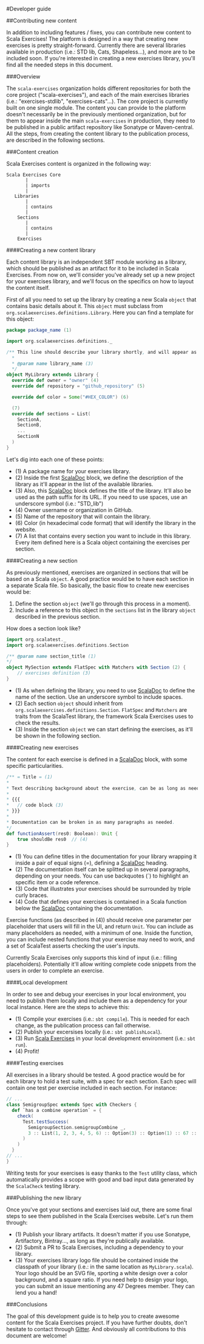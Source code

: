#Developer guide

##Contributing new content

In addition to including features / fixes, you can contribute new content to Scala Exercises! The platform is designed in a way that creating new exercises is pretty straight-forward. Currently there are several libraries available in production (i.e.: STD lib, Cats, Shapeless...), and more are to be included soon. If you're interested in creating a new exercises library, you'll find all the needed steps in this document.

###Overview

The `scala-exercises` organization holds different repositories for both the core project ("scala-exercises"), and each of the main exercises libraries (i.e.: "exercises-stdlib", "exercises-cats"...). The core project is currently built on one single module. The content you can provide to the platform doesn't necessarily be in the previously mentioned organization, but for them to appear inside the main `scala-exercises` in production, they need to be published in a public artifact repository like Sonatype or Maven-central. All the steps, from creating the content library to the publication process, are described in the following sections.

###Content creation

Scala Exercises content is organized in the following way:

```
Scala Exercises Core
       |
       | imports
       |
   Libraries
       |
       | contains
       |
    Sections
       |
       | contains
       |
    Exercises
```

####Creating a new content library

Each content library is an independent SBT module working as a library, which should be published as an artifact for it to be included in Scala Exercises. From now on, we'll consider you've already set up a new project for your exercises library, and we'll focus on the specifics on how to layout the content itself.

First of all you need to set up the library by creating a new Scala `object` that contains basic details about it. This `object` must subclass from `org.scalaexercises.definitions.Library`. Here you can find a template for this object:

```scala
package package_name (1)

import org.scalaexercises.definitions._

/** This line should describe your library shortly, and will appear as its description in the main Scala Exercises website. (2)
  *
  * @param name library_name (3)
  */
object MyLibrary extends Library {
  override def owner = "owner" (4)
  override def repository = "github_repository" (5)

  override def color = Some("#HEX_COLOR") (6)

  (7)
  override def sections = List(
    SectionA,
    SectionB,
    ...
    SectionN
  )
}
```

Let's dig into each one of these points:

* (1) A package name for your exercises library.
* (2) Inside the first [ScalaDoc](https://wiki.scala-lang.org/display/SW/Syntax) block, we define the description of the library as it'll appear in the list of the available libraries.
* (3) Also, this [ScalaDoc](https://wiki.scala-lang.org/display/SW/Syntax) block defines the title of the library. It'll also be used as the path suffix for its URL. If you need to use spaces, use an underscore symbol (i.e.: "STD_lib")
* (4) Owner username or organization in GitHub.
* (5) Name of the repository that will contain the library.
* (6) Color (in hexadecimal code format) that will identify the library in the website.
* (7) A list that contains every section you want to include in this library. Every item defined here is a Scala object containing the exercises per section.

####Creating a new section

As previously mentioned, exercises are organized in sections that will be based on a Scala `object`. A good practice would be to have each section in a separate Scala file. So basically, the basic flow to create new exercises would be:

1. Define the section `object` (we'll go through this process in a moment).
2. Include a reference to this object in the `sections` list in the library `object` described in the previous section.

How does a section look like?

```scala
import org.scalatest._
import org.scalaexercises.definitions.Section

/** @param name section_title (1)
*/
object MySection extends FlatSpec with Matchers with Section (2) {
    // exercises definition (3)
}
```

* (1) As when defining the library, you need to use [ScalaDoc](https://wiki.scala-lang.org/display/SW/Syntax) to define the name of the section. Use an underscore symbol to include spaces.
* (2) Each section `object` should inherit from `org.scalaexercises.definitions.Section`. `FlatSpec` and `Matchers` are traits from the ScalaTest library, the framework Scala Exercises uses to check the results.
* (3) Inside the section `object` we can start defining the exercises, as it'll be shown in the following section.


####Creating new exercises

The content for each exercise is defined in a [ScalaDoc](https://wiki.scala-lang.org/display/SW/Syntax) block, with some specific particularities.

```scala
/** = Title = (1)
*
* Text describing background about the exercise, can be as long as needed. (2)
*
* {{{
*   // code block (3)
* }}}
*
* Documentation can be broken in as many paragraphs as needed.
*/
def functionAssert(res0: Boolean): Unit {
    true shouldBe res0  // (4)
}
```

* (1) You can define titles in the documentation for your library wrapping it inside a pair of equal signs (=), defining a [ScalaDoc](https://wiki.scala-lang.org/display/SW/Syntax) heading.
* (2) The documentation itself can be splitted up in several paragraphs, depending on your needs. You can use backquotes (`) to highlight an specific item or a code reference.
* (3) Code that illustrates your exercises should be surrounded by triple curly braces.
* (4) Code that defines your exercises is contained in a Scala function below the [ScalaDoc](https://wiki.scala-lang.org/display/SW/Syntax) containing the documentation.

Exercise functions (as described in (4)) should receive one parameter per placeholder that users will fill in the UI, and return `Unit`. You can include as many placeholders as needed, with a minimum of one. Inside the function, you can include nested functions that your exercise may need to work, and a set of ScalaTest asserts checking the user's inputs.

Currently Scala Exercises only supports this kind of input (i.e.: filling placeholders). Potentially it'll allow writing complete code snippets from the users in order to complete an exercise.

####Local development

In order to see and debug your exercises in your local environment, you need to publish them locally and include them as a dependency for your local instance. Here are the steps to achieve this:

* (1) Compile your exercises (i.e.: `sbt compile`). This is needed for each change, as the publication process can fail otherwise.
* (2) Publish your excersises locally (i.e.: `sbt publishLocal`).
* (3) Run [Scala Exercises](https://github.com/scala-exercises/scala-exercises) in your local development environment (i.e.: `sbt run`).
* (4) Profit!

####Testing exercises

All exercises in a library should be tested. A good practice would be for each library to hold a test suite, with a spec for each section. Each spec will contain one test per exercise included in each section. For instance:

```scala
// ...
class SemigroupSpec extends Spec with Checkers {
  def `has a combine operation` = {
    check(
      Test.testSuccess(
        SemigroupSection.semigroupCombine _,
        3 :: List(1, 2, 3, 4, 5, 6) :: Option(3) :: Option(1) :: 67 :: HNil
      )
    )
  }
// ...
}
```

Writing tests for your exercises is easy thanks to the `Test` utility class, which automatically provides a scope with good and bad input data generated by the `ScalaCheck` testing library.

###Publishing the new library

Once you've got your sections and exercises laid out, there are some final steps to see them published in the Scala Exercises website. Let's run them through:

* (1) Publish your library artifacts. It doesn't matter if you use Sonatype, Artifactory, Bintray..., as long as they're publically available.
* (2) Submit a PR to Scala Exercises, including a dependency to your library.
* (3) Your exercises library logo file should be contained inside the classpath of your library (i.e.: in the same location as `MyLibrary.scala`). Your logo should be an SVG file, sporting a white design over a  color background, and a square ratio. If you need help to design your logo, you can submit an issue mentioning any 47 Degrees member. They can lend you a hand!

###Conclusions

The goal of this development guide is to help you to create awesome content for the Scala Exercises project. If you have further doubts, don't hesitate to contact through [Gitter](https://gitter.im/scala-exercises/scala-exercises). And obviously all contributions to this document are welcome!
